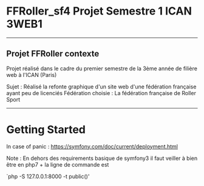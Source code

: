 # FFRoller_sf4 Projet Semestre 1 ICAN 3WEB1 #
- - - -
## Projet FFRoller contexte ##
Projet réalisé dans le cadre du premier semestre de la 3ème année de filière web à l'ICAN (Paris)

Sujet : Réalisé la refonte graphique d'un site web d'une fédération française ayant peu de licenciés
Fédération choisie : La fédération française de Roller Sport
- - - -
# Getting Started #

In case of panic :
<https://symfony.com/doc/current/deployment.html>

Note : En dehors des requirements basique de symfony3 il faut veiller à bien être en php7 + la ligne de commande est 

`php -S 127.0.0.1:8000 -t public()'



